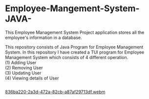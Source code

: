 # Employee-Mangement-System-JAVA-
This Employee Management System Project application stores all the employee's information in a database.

This repository consists of Java Program for Employee Management System. In this repository I have created a TUI program for Employee Management System which consists of 4 different operation.<br>
(1) Adding User<br>  (2) Removing User<br> (3) Updating User<br>  (4) Viewing details of User



<img src="">


[836ba220-2a3d-472a-82cb-a87af29713df.webm](https://user-images.githubusercontent.com/103347778/218627800-d2c38abd-7325-49c9-a550-68091dd36309.webm)

